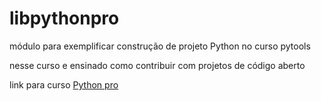 # libpythonpro
módulo para exemplificar construção de projeto Python no curso pytools

nesse curso e ensinado como contribuir com projetos de código aberto
 
link para curso [Python pro](https://plataforma.dev.pro.br)